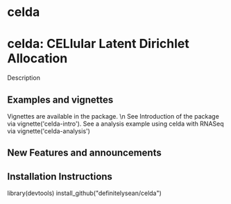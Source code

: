 # celda

# celda: CELlular Latent Dirichlet Allocation

Description

## Examples and vignettes

Vignettes are available in the package. \n
See Introduction of the package via vignette('celda-intro').
See a analysis example using celda with RNASeq via vignette('celda-analysis')

## New Features and announcements


## Installation Instructions

library(devtools)
install_github("definitelysean/celda")
